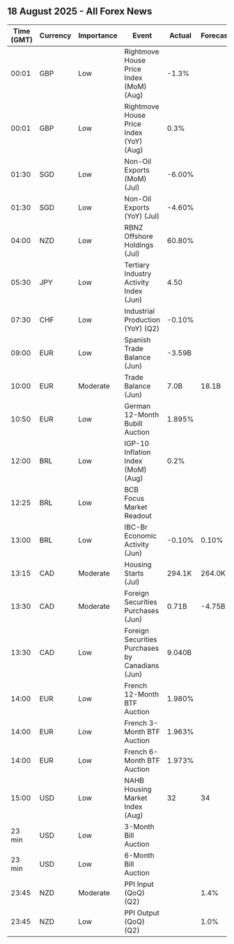 ## 18 August 2025 - All Forex News

| Time (GMT) | Currency | Importance | Event | Actual | Forecast | Previous |
|------|----------|------------|-------|--------|----------|----------|
| 00:01 | GBP | Low | Rightmove House Price Index (MoM) (Aug) | -1.3% |  | -1.2% |
| 00:01 | GBP | Low | Rightmove House Price Index (YoY) (Aug) | 0.3% |  | 0.1% |
| 01:30 | SGD | Low | Non-Oil Exports (MoM) (Jul) | -6.00% |  | 14.20% |
| 01:30 | SGD | Low | Non-Oil Exports (YoY) (Jul) | -4.60% |  | 12.90% |
| 04:00 | NZD | Low | RBNZ Offshore Holdings (Jul) | 60.80% |  | 60.70% |
| 05:30 | JPY | Low | Tertiary Industry Activity Index (Jun) | 4.50 |  | -1.40 |
| 07:30 | CHF | Low | Industrial Production (YoY) (Q2) | -0.10% |  | 8.90% |
| 09:00 | EUR | Low | Spanish Trade Balance (Jun) | -3.59B |  | -2.54B |
| 10:00 | EUR | Moderate | Trade Balance (Jun) | 7.0B | 18.1B | 16.5B |
| 10:50 | EUR | Low | German 12-Month Bubill Auction | 1.895% |  | 1.798% |
| 12:00 | BRL | Low | IGP-10 Inflation Index (MoM) (Aug) | 0.2% |  | -1.7% |
| 12:25 | BRL | Low | BCB Focus Market Readout |  |  |  |
| 13:00 | BRL | Low | IBC-Br Economic Activity (Jun) | -0.10% | 0.10% | -0.70% |
| 13:15 | CAD | Moderate | Housing Starts (Jul) | 294.1K | 264.0K | 283.5K |
| 13:30 | CAD | Moderate | Foreign Securities Purchases (Jun) | 0.71B | -4.75B | -6.29B |
| 13:30 | CAD | Low | Foreign Securities Purchases by Canadians (Jun) | 9.040B |  | 13.460B |
| 14:00 | EUR | Low | French 12-Month BTF Auction | 1.980% |  | 1.973% |
| 14:00 | EUR | Low | French 3-Month BTF Auction | 1.963% |  | 1.952% |
| 14:00 | EUR | Low | French 6-Month BTF Auction | 1.973% |  | 1.971% |
| 15:00 | USD | Low | NAHB Housing Market Index (Aug) | 32 | 34 | 33 |
| 23 min | USD | Low | 3-Month Bill Auction |  |  | 4.150% |
| 23 min | USD | Low | 6-Month Bill Auction |  |  | 3.970% |
| 23:45 | NZD | Moderate | PPI Input (QoQ) (Q2) |  | 1.4% | 2.9% |
| 23:45 | NZD | Low | PPI Output (QoQ) (Q2) |  | 1.0% | 2.1% |
